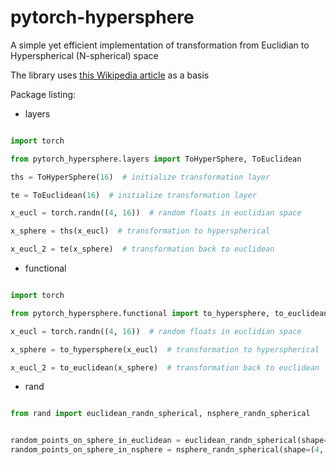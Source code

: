 # pytorch-hypersphere

A simple yet efficient implementation of transformation from Euclidian to Hyperspherical (N-spherical) space

The library uses [this Wikipedia article](https://en.wikipedia.org/wiki/N-sphere#Spherical_coordinates) as a basis

Package listing:

* layers

```python

import torch

from pytorch_hypersphere.layers import ToHyperSphere, ToEuclidean

ths = ToHyperSphere(16)  # initialize transformation layer

te = ToEuclidean(16)  # initialize transformation layer

x_eucl = torch.randn((4, 16))  # random floats in euclidian space

x_sphere = ths(x_eucl)  # transformation to hyperspherical

x_eucl_2 = te(x_sphere)  # transformation back to euclidean
```


* functional

```python

import torch

from pytorch_hypersphere.functional import to_hypersphere, to_euclidean

x_eucl = torch.randn((4, 16))  # random floats in euclidian space

x_sphere = to_hypersphere(x_eucl)  # transformation to hyperspherical

x_eucl_2 = to_euclidean(x_sphere)  # transformation back to euclidean
```



* rand

```python

from rand import euclidean_randn_spherical, nsphere_randn_spherical


random_points_on_sphere_in_euclidean = euclidean_randn_spherical(shape=(4, 16), stretch_coefficient=2) # generate points randomly distributed on a sphere, in euclidean coordinates, with radius of 2
random_points_on_sphere_in_nsphere = nsphere_randn_spherical(shape=(4, 16), stretch_coefficient=1) # generate points randomly distributed on a sphere, in spherical coordinates, with radius of 1
```


